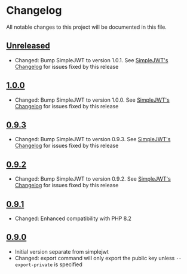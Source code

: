 # Changelog

All notable changes to this project will be documented in this file.

## [Unreleased]

- Changed: Bump SimpleJWT to version 1.0.1.  See [SimpleJWT's Changelog]
  for issues fixed by this release

## [1.0.0]

- Changed: Bump SimpleJWT to version 1.0.0.  See [SimpleJWT's Changelog]
  for issues fixed by this release

## [0.9.3]

- Changed: Bump SimpleJWT to version 0.9.3.  See [SimpleJWT's Changelog]
  for issues fixed by this release

## [0.9.2]

- Changed: Bump SimpleJWT to version 0.9.2.  See [SimpleJWT's Changelog]
  for issues fixed by this release

## [0.9.1]

- Changed: Enhanced compatibility with PHP 8.2

## [0.9.0]

- Initial version separate from simplejwt
- Changed: export command will only export the public key unless
  `--export-private` is specified

[Unreleased]: https://github.com/kelvinmo/jwkstool/compare/v1.0.0...HEAD
[1.0.0]: https://github.com/kelvinmo/jwkstool/compare/v0.9.3...v1.0.0
[0.9.3]: https://github.com/kelvinmo/jwkstool/compare/v0.9.2...v0.9.3
[0.9.2]: https://github.com/kelvinmo/jwkstool/compare/v0.9.1...v0.9.2
[0.9.1]: https://github.com/kelvinmo/jwkstool/compare/v0.9.0...v0.9.1
[0.9.0]: https://github.com/kelvinmo/jwkstool/releases/tag/v0.9.0
[SimpleJWT's Changelog]: https://github.com/kelvinmo/simplejwt/blob/master/CHANGELOG.md